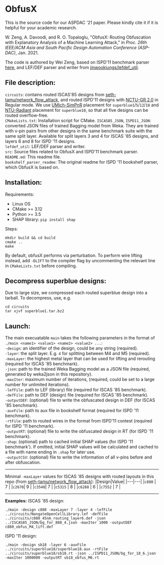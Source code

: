 # ObfusX
This is the source code for our ASPDAC '21 paper. Please kindly cite it if it is helpful for your academic research.

W. Zeng, A. Davoodi, and R. O. Topaloglu, "ObfusX: Routing Obfuscation with Explanatory Analysis of a Machine Learning Attack," in *Proc. 26th IEEE/ACM Asia and South Pacific Design Automation Conference (ASP-DAC)*, Jan. 2021.

The code is authored by Wei Zeng, based on ISPD'11 benchmark parser [here](https://jonathoncmagana.github.io/magana/Parser/), and LEF/DEF parser and writer from [jinwookjungs/lefdef_util](https://github.com/jinwookjungs/lefdef_util).

## File description:
`circuits`: contains routed ISCAS'85 designs from [seth-tamu/network_flow_attack](https://github.com/seth-tamu/network_flow_attack), and routed ISPD'11 designs with [NCTU-GR 2.0](https://people.cs.nctu.edu.tw/~whliu/NCTU-GR.htm) in Regular mode. We use [UMich-SimPnR](http://www.ispd.cc/contests/11/ISPD2011_Pl_Files/UMich_SimPLR.tar.bz2) placement for `superblue1`/`5`/`12`/`18` and [NTU-Radiant](http://www.ispd.cc/contests/11/ISPD2011_Pl_Files/NTU_Radiant.tar.bz2) placement for `superblue10`, so that all five designs can be routed overflow-free.  
`CMakeLists.txt`: Installation script for CMake. 
`ISCAS85_JSON`, `ISPD11_JSON`: converted JSON files of trained Bagging model from Weka. They are trained with v-pin pairs from other designs in the same benchmark suite with the same split layer. Available for split layers 3 and 4 for ISCAS '85 designs, and layers 6 and 8 for ISPD '11 designs.  
`lefdef_util`: LEF/DEF parser and writer.  
`src`: Source files related to ObfusX and ISPD'11 benchmark parser.  
`README.md`: This readme file.  
`bookshelf_parser_readme`: The original readme for ISPD '11 bookshelf parser, which ObfusX is based on.

## Installation:
Requirements:
- Linux OS  
- CMake >= 3.12  
- Python >= 3.5
- SHAP library: `pip install shap`

Steps:
```
mkdir build && cd build
cmake ..
make
```
By default, obfusX performs via perturbation. To perform wire lifting instead, add `-DLIFT` to the compiler flag by uncommenting the relevant line in `CMakeLists.txt` before compiling.

## Decompress superblue designs:

Due to large size, we compressed each routed superblue design into a tarball. To decompress, use, e.g.
```
cd circuits
tar xjvf superblue1.tar.bz2
```

## Launch:

The main execuatable `main` takes the following parameters in the format of `./main <name1> <value1> <name2> <value2> ...`:  
`-design`: an identifier of the design, could be any string (required).  
`-layer`: the split layer. E.g. `4` for splitting between M4 and M5 (required).  
`-maxLayer`: the highest metal layer that can be used for lifting and rerouting (required for ISCAS '85 benchmark).  
`-json`: path to the trained Weka Bagging model as a JSON file (required, generated by weka2json in this repository).  
`-maxIter`: maximum number of iterations, (required, could be set to a large number for unlimited iterations).  
`-lefFile`: path to LEF (library) file (required for ISCAS '85 benchmark).  
`-defFile`: path to DEF (design) file (required for ISCAS '85 benchmark).  
`-outputDEF`: (optional) file to write the obfuscated design in DEF (for ISCAS '85 benchmark).  
`-auxFile`: path to aux file in bookshelf format (required for ISPD '11 benchmark).  
`-rtFile`: path to routed wires in the format from ISPD'11 contest (required for ISPD '11 benchmark).  
`-outputRT`: (optional) file to write the obfuscated design in RT (for ISPD '11 benchmark).  
`-shap`: (optional) path to cached initial SHAP values (for ISPD '11 benchmark'). If omitted, initial SHAP values will be calculated and cached to a file with name ending in `.shap` for later use.  
`-outputCSV`: (optional) file to write the information of all v-pins before and after obfuscation.  

-----

Minimal `-maxLayer` values for ISCAS '85 designs with routed layouts in this repo (from [seth-tamu/network_flow_attack](https://github.com/seth-tamu/network_flow_attack)):
|Design|Value|
|---|---|
|`c880` | 7 |
|`c2670`| 9 |
|`c3540`| 7 |
|`c5315` | 8 |
|`c6288` | 6 |
|`c7552` | 7 |

-----

**Examples:**
ISCAS '85 design:
```
./main -design c880 -maxLayer 7 -layer 4 -lefFile ../circuits/NangateOpenCellLibrary.lef -defFile ../circuits/c880_45nm_routing_layer6.def -json ../ISCAS85_JSON/bg_for_880_4.json -maxIter 1000 -outputDEF c880_obfus_M4_lift.def
```

ISPD '11 design:
```
./main -design sb18 -layer 6 -auxFile ../circuits/superblue18/superblue18.aux -rtFile ../circuits/superblue18/sb18.rt -json ../ISPD11_JSON/bg_for_18_6.json -maxIter 1000000 -outputRT sb18_obfus_M6.rt
```
